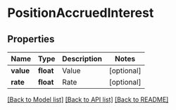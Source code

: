 # PositionAccruedInterest

## Properties
Name | Type | Description | Notes
------------ | ------------- | ------------- | -------------
**value** | **float** | Value | [optional] 
**rate** | **float** | Rate | [optional] 

[[Back to Model list]](../README.md#documentation-for-models) [[Back to API list]](../README.md#documentation-for-api-endpoints) [[Back to README]](../README.md)


